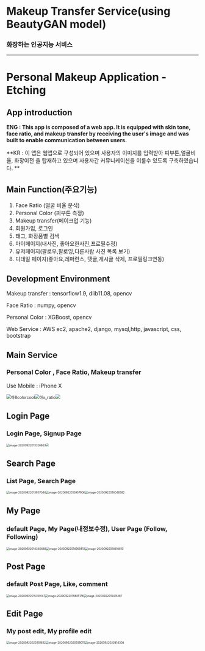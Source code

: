 <h1>Makeup Transfer Service(using BeautyGAN model)</h1>


<h3>
화장하는 인공지능 서비스
</h3>

<hr>

# Personal Makeup Application - Etching

## App introduction

**ENG : This app is composed of a web app. It is equipped with skin tone, face ratio, and makeup transfer by receiving the user's image and was built to enable communication between users.**

**KR : 이 앱은 웹앱으로 구성되어 있으며 사용자의 이미지를 입력받아 피부톤,얼굴비율, 화장이전 을 탑재하고 있으며 사용자간 커뮤니케이션을 이룰수 있도록 구축하였습니다. **

## Main Function(주요기능)

1. Face Ratio (얼굴 비율 분석)
2. Personal Color (피부톤 측정)
3. Makeup transfer(메이크업 기능)
4. 회원가입, 로그인
5. 태그, 화장품별 검색
6. 마이페이지(내사진, 좋아요한사진,프로필수정)
7. 유저페이지(팔로우,팔로잉,다른사람 사진 목록 보기)
8. 디테일 페이지(좋아요,레퍼런스, 댓글,게시글 삭제, 프로필링크연동)



## Development Environment

Makeup transfer : tensorflow1.9, dlib11.08, opencv

Face Ratio : numpy, opencv

Personal Color : XGBoost, opencv

Web Service : AWS ec2, apache2, django, mysql,http, javascript, css, bootstrap



## Main Service

### Personal Color , Face Ratio, Makeup transfer

Use Mobile : iPhone X

<img src="https://github.com/roche-MH/etching/blob/master/Mobile_image/%EC%95%84x_Color.gif?raw=true" alt="아8colorcool" style="zoom:75%;" /><img src="https://github.com/roche-MH/etching/blob/master/Mobile_image/%EC%95%84x_ratio.gif?raw=true" alt="아x_ratio" style="zoom:75%;" /><img src="https://github.com/roche-MH/etching/blob/master/Mobile_image/%EC%95%84x_MT.gif?raw=true" style="zoom:75%;"/>

## Login Page

### Login Page, Signup Page

<img src="https://github.com/roche-MH/etching/blob/master/image/login.png?raw=true&quot;" alt="image-20200922013326663" style="zoom:50%;" /><img src="https://github.com/roche-MH/etching/blob/master/image/signup.png?raw=true" style="zoom:50%;" />



## Search Page

### List Page, Search Page

<img src="https://github.com/roche-MH/etching/blob/master/image/List.png?raw=true" alt="image-20200922013937044" style="zoom:50%;" /><img src="https://github.com/roche-MH/etching/blob/master/image/tag.png?raw=true" alt="image-20200922013957906" style="zoom:50%;" /><img src="https://github.com/roche-MH/etching/blob/master/image/cosmatic.png?raw=true" alt="image-20200922014048582" style="zoom:50%;" />



## My Page

### default Page, My Page(내정보수정),  User Page (Follow, Following)

<img src="https://github.com/roche-MH/etching/blob/master/image/default%20mypage.png?raw=true" alt="image-20200922014340448" style="zoom:50%;" /><img src="https://github.com/roche-MH/etching/blob/master/image/mypage.png?raw=true" alt="image-20200922014959413" style="zoom:50%;" /><img src="https://github.com/roche-MH/etching/blob/master/image/User%20page.png?raw=true" alt="image-20200922014616810" style="zoom:50%;" />



## Post Page

### default Post Page, Like, comment



<img src="https://github.com/roche-MH/etching/blob/master/image/default%20postpage.png?raw=true" alt="image-20200922015359147" style="zoom:50%;" /><img src="https://github.com/roche-MH/etching/blob/master/image/Like.png?raw=true" alt="image-20200922015805176" style="zoom:50%;" /><img src="https://github.com/roche-MH/etching/blob/master/image/comment.png?raw=true" alt="image-20200922015415367" style="zoom:50%;" />



## Edit Page

### My post edit, My profile edit

<img src="https://github.com/roche-MH/etching/blob/master/image/postedit.png?raw=true" alt="image-20200922020351632" style="zoom:50%;" /><img src="https://github.com/roche-MH/etching/blob/master/image/postedit2.png?raw=true" alt="image-20200922020559011" style="zoom:50%;" /><img src="https://github.com/roche-MH/etching/blob/master/image/profileedit.png?raw=true" alt="image-20200922020414308" style="zoom:50%;" />
